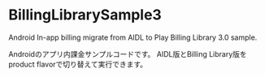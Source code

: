 # BillingLibrarySample3
Android In-app billing migrate from AIDL to Play Billing Library 3.0 sample.

Androidのアプリ内課金サンプルコードです。
AIDL版とBilling Library版をproduct flavorで切り替えて実行できます。


